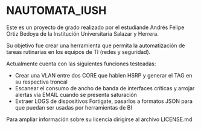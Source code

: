 # NAUTOMATA_IUSH

Este es un proyecto de grado realizado por el estudiande Andrés Felipe Ortiz Bedoya de la Institución Universitaria Salazar y Herrera.

Su objetivo fue crear una herramienta que permita la automatización de tareas rutinarias en los equipos de TI (redes y seguridad).

Actualmente cuenta con las siguientes funciones testeadas:

  - Crear una VLAN entre dos CORE que hablen HSRP y generar el TAG en su respectiva troncal
  - Escanear el consumo de ancho de banda de interfaces críticas y arrojar alertas vía EMAIL cuando se presenta saturación
  - Extraer LOGS de dispositivos Fortigate, pasarlos a formatos JSON para que puedan ser usadas por herramientas de BI
  
Para ampliar información sobre su licencia dirigirse al archivo LICENSE.md 

